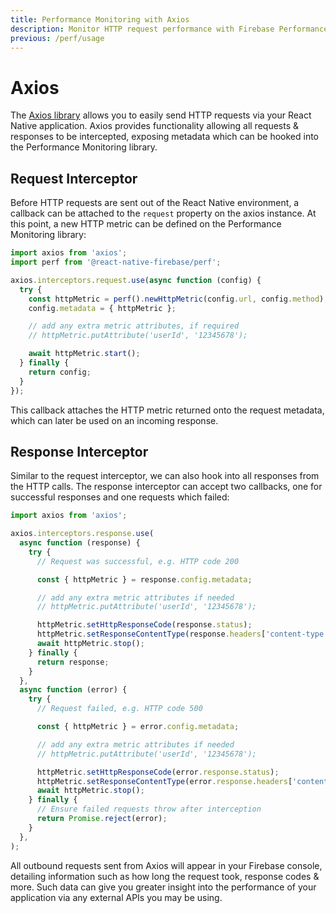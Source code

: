 ```yaml
---
title: Performance Monitoring with Axios
description: Monitor HTTP request performance with Firebase Performance Monitoring and Axios.
previous: /perf/usage
---
```


# Axios

The [Axios library](https://github.com/axios/axios) allows you to easily send HTTP requests via your
React Native application. Axios provides functionality allowing all requests & responses to be intercepted, exposing
metadata which can be hooked into the Performance Monitoring library.

## Request Interceptor

Before HTTP requests are sent out of the React Native environment, a callback can be attached to the `request`
property on the axios instance. At this point, a new HTTP metric can be defined on the Performance Monitoring library:

```js
import axios from 'axios';
import perf from '@react-native-firebase/perf';

axios.interceptors.request.use(async function (config) {
  try {
    const httpMetric = perf().newHttpMetric(config.url, config.method);
    config.metadata = { httpMetric };

    // add any extra metric attributes, if required
    // httpMetric.putAttribute('userId', '12345678');

    await httpMetric.start();
  } finally {
    return config;
  }
});
```

This callback attaches the HTTP metric returned onto the request metadata, which can later be used on an
incoming response.

## Response Interceptor

Similar to the request interceptor, we can also hook into all responses from the HTTP calls. The response
interceptor can accept two callbacks, one for successful responses and one requests which failed:

```js
import axios from 'axios';

axios.interceptors.response.use(
  async function (response) {
    try {
      // Request was successful, e.g. HTTP code 200

      const { httpMetric } = response.config.metadata;

      // add any extra metric attributes if needed
      // httpMetric.putAttribute('userId', '12345678');

      httpMetric.setHttpResponseCode(response.status);
      httpMetric.setResponseContentType(response.headers['content-type']);
      await httpMetric.stop();
    } finally {
      return response;
    }
  },
  async function (error) {
    try {
      // Request failed, e.g. HTTP code 500

      const { httpMetric } = error.config.metadata;

      // add any extra metric attributes if needed
      // httpMetric.putAttribute('userId', '12345678');

      httpMetric.setHttpResponseCode(error.response.status);
      httpMetric.setResponseContentType(error.response.headers['content-type']);
      await httpMetric.stop();
    } finally {
      // Ensure failed requests throw after interception
      return Promise.reject(error);
    }
  },
);
```

All outbound requests sent from Axios will appear in your Firebase console, detailing information such as
how long the request took, response codes & more. Such data can give you greater insight into the performance
of your application via any external APIs you may be using.
